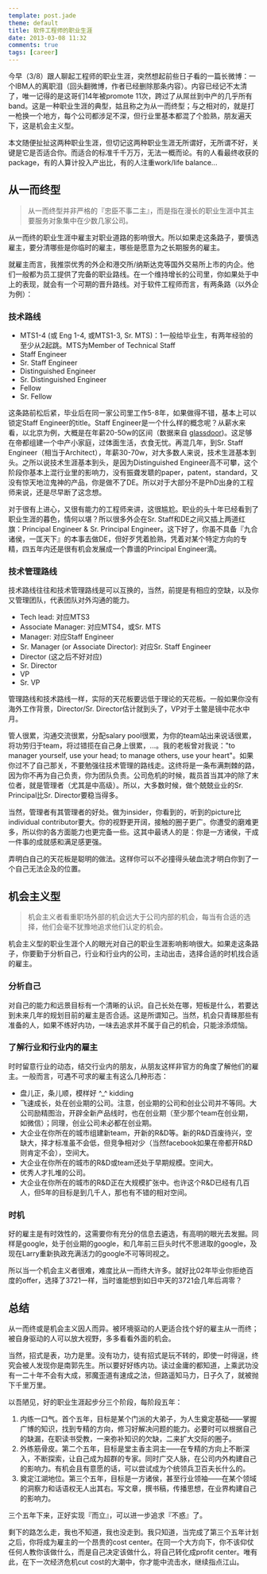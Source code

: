 ```yaml
---
template: post.jade
theme: default
title: 软件工程师的职业生涯
date: 2013-03-08 11:32
comments: true
tags: [career]
---
```


今早（3/8）跟人聊起工程师的职业生涯，突然想起前些日子看的一篇长微博：一个IBM人的离职泪（回头翻微博，作者已经删除那条内容）。内容已经记不太清了，唯一记得的是这哥们14年被promote 11次，跨过了从屌丝到中产的几乎所有band。这是一种职业生涯的典型，姑且称之为从一而终型；与之相对的，就是打一枪换一个地方，每个公司都涉足不深，但行业里基本都混了个脸熟，朋友遍天下，这是机会主义型。

本文随便扯扯这两种职业生涯，但切记这两种职业生涯无所谓好，无所谓不好，关键是它是否适合你。而适合的标准千千万万，无法一概而论。有的人看最终收获的package，有的人算计投入产出比，有的人注重work/life balance...

## 从一而终型

> 从一而终型并非严格的『忠臣不事二主』，而是指在漫长的职业生涯中其主要服务对象集中在少数几家公司。

从一而终的职业生涯中雇主对职业道路的影响很大。所以如果走这条路子，要慎选雇主，要分清哪些是你临时的雇主，哪些是愿意为之长期服务的雇主。

就雇主而言，我推崇优秀的外企和港交所/纳斯达克等国外交易所上市的内企。他们一般都为员工提供了完备的职业路线。在一个维持增长的公司里，你如果处于中上的表现，就会有一个可期的晋升路线。对于软件工程师而言，有两条路（以外企为例）：

### 技术路线

* MTS1-4 (或 Eng 1-4, 或MTS1-3, Sr. MTS)：1一般给毕业生，有两年经验的至少从2起跳。MTS为Member of Technical Staff
* Staff Engineer
* Sr. Staff Engineer
* Distinguished Engineer
* Sr. Distinguished Engineer
* Fellow
* Sr. Fellow

这条路前松后紧，毕业后在同一家公司里工作5-8年，如果做得不错，基本上可以锁定Staff Engineer的title。Staff Engineer是一个什么样的概念呢？从薪水来看，以北京为例，大概是在年薪20-50w的区间（数据来自 [glassdoor](http://www.glassdoor.com/Salaries/staff-engineer-salary-SRCH_KO0,14.htm))。这足够在帝都组建一个中产小家庭，过体面生活，衣食无忧。再混几年，到Sr. Staff Engineer（相当于Architect），年薪30-70w，对大多数人来说，技术生涯基本到头。之所以说技术生涯基本到头，是因为Distinguished Engineer高不可攀，这个阶段你基本上混行业里的影响力，没有振聋发聩的paper，patent，standard，又没有惊天地泣鬼神的产品，你是做不了DE。所以对于大部分不是PhD出身的工程师来说，还是尽早断了这念想。

对于很有上进心，又很有能力的工程师来讲，这很尴尬。职业的头十年已经看到了职业生涯的暮色，情何以堪？所以很多外企在Sr. Staff和DE之间又插上两道红旗：Principal Engineer & Sr. Principal Engineer。这下好了，你虽不具备『九合诸侯，一匡天下』的本事去做DE，但好歹凭着脸熟，凭着对某个特定方向的专精，四五年内还是很有机会发展成一个靠谱的Principal Engineer滴。

### 技术管理路线

技术路线往往和技术管理路线是可以互换的，当然，前提是有相应的空缺，以及你又管理团队，代表团队对外沟通的能力。

* Tech lead: 对应MTS3
* Associate Manager: 对应MTS4，或Sr. MTS
* Manager: 对应Staff Engineer
* Sr. Manager (or Associate Director): 对应Sr. Staff Engineer
* Director (这之后不好对应)
* Sr. Director
* VP
* Sr. VP

管理路线和技术路线一样，实际的天花板要远低于理论的天花板。一般如果你没有海外工作背景，Director/Sr. Director估计就到头了，VP对于土鳖是镜中花水中月。

管人很累，沟通交流很累，分配salary pool很累，为你的team站出来说话很累，将功劳归于team，将过错揽在自己身上很累，...。我的老板曾对我说："to manager yourself, use your head; to manage others, use your heart"。如果你过不了自己那关，不要勉强往技术管理的路线走。这终将是一条布满荆棘的路，因为你不再为自己负责，你为团队负责。公司危机的时候，裁员首当其冲的除了末位者，就是管理者（尤其是中高级）。所以，大多数时候，做个兢兢业业的Sr. Principal比Sr. Director要稳当得多。

当然，管理者有其管理者的好处。做为insider，你看到的，听到的picture比individual contributor要大。你的视野更开阔，接触的圈子更广。你遭受的磨难更多，所以你的各方面能力也更完备一些。这其中最诱人的是：你是一方诸侯，干成一件事的成就感和满足感更强。

弄明白自己的天花板是聪明的做法。这样你可以不必撞得头破血流才明白你到了一个自己无法企及的位置。


## 机会主义型

> 机会主义者看重职场外部的机会远大于公司内部的机会，每当有合适的选择，他们会毫不犹豫地追求他们认定的机会。

机会主义型的职业生涯个人的眼光对自己的职业生涯影响影响很大。如果走这条路子，你要勤于分析自己，行业和行业内的公司，主动出击，选择合适的时机找合适的雇主。

### 分析自己

对自己的能力和远景目标有一个清晰的认识。自己长处在哪，短板是什么，若要达到未来几年的规划目前的雇主是否合适。这是所谓知己。当然，机会只青睐那些有准备的人，如果不练好内功，一味去追求并不属于自己的机会，只能涂添烦恼。

### 了解行业和行业内的雇主

时时留意行业的动态，结交行业内的朋友，从朋友这样非官方的角度了解他们的雇主。一般而言，可遇不可求的雇主有这么几种形态：

* 盘儿正，条儿顺，模样好 ^_^ kidding
* 飞速成长，处在创业期的公司。注意，创业期的公司和创业公司并不等同。大公司励精图治，开辟全新产品线时，也在创业期（至少那个team在创业期，如微信）；同理，创业公司未必都在创业期。
* 大企业在你所在的城市组建新team，开新的R&D等。新的R&D百废待兴，空缺大，择才标准虽不会低，但竞争相对少（当然facebook如果在帝都开R&D则肯定不会），空间大。
* 大企业在你所在的城市的R&D或team还处于早期规模。空间大。
* 优秀人才扎堆的公司。
* 大企业在你所在的城市的R&D正在大规模扩张中。也许这个R&D已经有几百人，但5年的目标是到几千人，那也有不错的相对空间。

### 时机

好的雇主是有时效性的，这需要你有充分的信息去遴选，有高明的眼光去发掘。同样是google，处于创业期的google，和几年前三巨头时代不思进取的google，及现在Larry重新执政充满活力的google不可等同视之。

所以当一个机会主义者很难，难度比从一而终大许多。就好比02年毕业你拒绝百度的offer，选择了3721一样，当时谁能想到如日中天的3721会几年后凋零？

## 总结

从一而终或是机会主义因人而异。被环境驱动的人更适合找个好的雇主从一而终；被自身驱动的人可以放大视野，多多看看外面的机会。

当然，招式是表，功力是里。没有功力，徒有招式是玩不转的，即使一时得逞，终究会被人发现你是南郭先生。所以要好好练内功。读过金庸的都知道，上乘武功没有一二十年不会有大成，邪魔歪道有速成之法，但路遥知马力，日子久了，就被抛下千里万里。

以吾陋见，好的职业生涯起步分三个阶段，每阶段五年：

1. 内练一口气。首个五年，目标是某个门派的大弟子，为人生奠定基础——掌握广博的知识，找到专精的方向，修习好解决问题的能力。必要时可以根据自己的缺漏，在职读书受教，一来弥补知识的欠缺，二来扩大交际的圈子。
1. 外练筋骨皮。第二个五年，目标是堂主香主洞主——在专精的方向上不断深入，不断探索，让自己成为超群的专家。同时广交人脉，在公司内外构建自己的影响力。有机会且有意愿的话，可以尝试成为个统领兵卫百夫长什么的。
1. 奠定江湖地位。第三个五年，目标是一方诸侯，甚至行业领袖——在某个领域的洞察力和话语权无人出其右。写文章，撰书稿，传播思想，在业界构建自己的影响力。

三个五年下来，正好实现『而立』，可以进一步追求『不惑』了。

剩下的路怎么走，我也不知道，我也没走到。我只知道，当完成了第三个五年计划之后，你将成为雇主的一个昂贵的cost center。在同一个大方向下，你不该仰仗任何人教你该做什么，而是自己决定该做什么，将自己转化成profit center。唯有此，在下一次经济危机cut cost的大潮中，你才能中流击水，继续指点江山。



